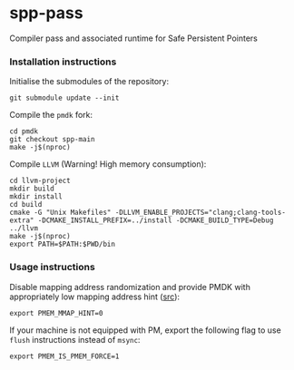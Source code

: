 # spp-pass

Compiler pass and associated runtime for Safe Persistent Pointers

### Installation instructions

Initialise the submodules of the repository:  
```
git submodule update --init
```

Compile the `pmdk` fork:  
```
cd pmdk
git checkout spp-main
make -j$(nproc)
```

Compile `LLVM` (Warning! High memory consumption):  
```
cd llvm-project
mkdir build
mkdir install
cd build
cmake -G "Unix Makefiles" -DLLVM_ENABLE_PROJECTS="clang;clang-tools-extra" -DCMAKE_INSTALL_PREFIX=../install -DCMAKE_BUILD_TYPE=Debug ../llvm
make -j$(nproc)
export PATH=$PATH:$PWD/bin
```

### Usage instructions

Disable mapping address randomization and provide PMDK with appropriately low mapping address hint ([src](https://pmem.io/pmdk/manpages/linux/v1.0/libpmem.3.html)):
```
export PMEM_MMAP_HINT=0
```

If your machine is not equipped with PM, export the following flag to use `flush` instructions instead of `msync`:
```
export PMEM_IS_PMEM_FORCE=1
```